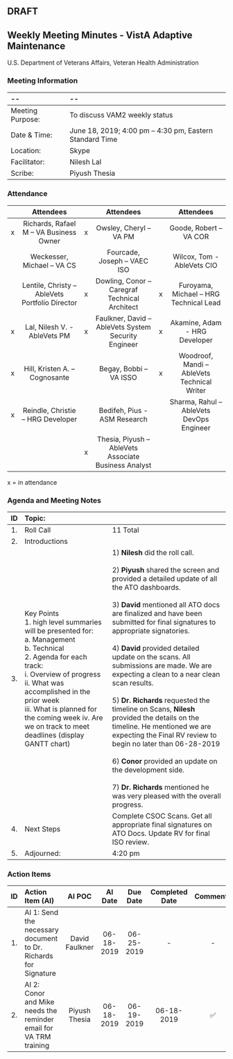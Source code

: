 ## DRAFT 

## Weekly Meeting Minutes  - VistA Adaptive Maintenance
U.S. Department of Veterans Affairs, Veteran Health Administration


### Meeting Information
| -- | -- |
|:---|:---|
| Meeting Purpose: | To discuss VAM2 weekly status  |
| Date & Time: | June 18, 2019; 4:00 pm – 4:30 pm, Eastern Standard Time |
| Location:	| Skype | 
| Facilitator:	| Nilesh Lal |
| Scribe: | Piyush Thesia |


### Attendance

|  | Attendees |  | Attendees	|  | Attendees |
|:---:|:---:|:---:|:---:|:---:|:---:|
| x | Richards, Rafael M – VA Business Owner | x | Owsley, Cheryl – VA PM |  | Goode, Robert – VA COR |
|   | Weckesser, Michael – VA CS |  | Fourcade, Joseph – VAEC ISO |  | Wilcox, Tom - AbleVets CIO | 
|  | Lentile, Christy – AbleVets Portfolio Director | x | Dowling, Conor – Caregraf Technical Architect | x | Furoyama, Michael – HRG Technical Lead | 
| x | Lal, Nilesh V. - AbleVets PM | x | Faulkner, David – AbleVets System Security Engineer | x | Akamine, Adam - HRG Developer |
| x | Hill, Kristen A. – Cognosante |  | Begay, Bobbi – VA ISSO  | x | Woodroof, Mandi – AbleVets Technical Writer |
| x | Reindle, Christie – HRG Developer |  | Bedifeh, Pius - ASM Research  |  | Sharma, Rahul – AbleVets DevOps Engineer |
|  | | x | Thesia, Piyush – AbleVets Associate Business Analyst | | |


x = in attendance


### Agenda and Meeting Notes

| ID | Topic: |  |
|:---:|:---|:---|
| 1. | Roll Call | 11 Total |
| 2. | Introductions |  | 
| 3. | Key Points </br> 1.	high level summaries will be presented for: </br> a.	Management </br> b.	Technical </br> 2.	Agenda for each track: </br> i.	Overview of progress </br> ii.	What was accomplished in the prior week </br> iii.	What is planned for the coming week iv.	Are we on track to meet deadlines (display GANTT chart) | 1) **Nilesh** did the roll call. </br> </br> 2) **Piyush** shared the screen and provided a detailed update of all the ATO dashboards. </br> </br> 3)  **David** mentioned all ATO docs are finalized and have been submitted for final signatures to appropriate signatories. </br> </br> 4) **David** provided detailed update on the scans. All submissions are made. We are expecting a clean to a near clean scan results.  </br> </br>  5) **Dr. Richards** requested the timeline on Scans, **Nilesh** provided the details on the timeline.  He mentioned we are expecting the Final RV review to begin no later than 06-28-2019 </br> </br> 6) **Conor** provided an update on the development side. </br> </br> 7) **Dr. Richards** mentioned he was very pleased with the overall progress. | 
| 4. |	Next Steps | Complete CSOC Scans. Get all appropriate final signatures on ATO Docs. Update RV for final ISO review.  |
| 5. | Adjourned: | 4:20 pm |



### Action Items

| ID | Action Item (AI) | AI POC | AI Date | Due Date | Completed Date | Comments |
|:---:|:---|:---:|:---:|:---:|:---:|:---:|
| 1. | AI 1: Send the necessary document to Dr. Richards for Signature | David Faulkner |  06-18-2019 | 06-25-2019| - | - |
| 2. | AI 2: Conor and Mike needs the reminder email for VA TRM training | Piyush Thesia |  06-18-2019 | 06-19-2019| 06-18-2019 | :white_check_mark: |

